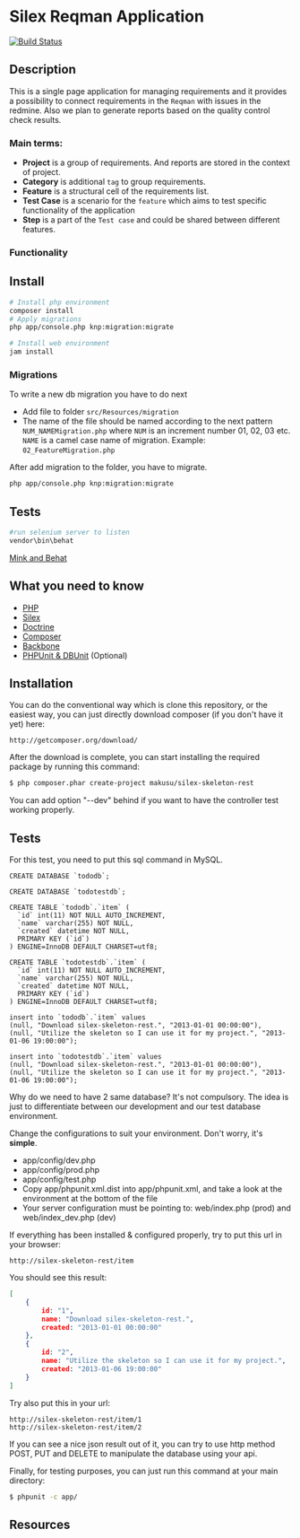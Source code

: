 Silex Reqman Application
======================

[![Build Status](https://travis-ci.org/vdubyna/silex-reqman.png?branch=master)](https://travis-ci.org/vdubyna/silex-reqman)

Description
-----------

This is a single page application for managing requirements and it provides a possibility to connect requirements in
the `Reqman` with issues in the redmine. Also we plan to generate reports based on the quality control check results.

### Main terms:

 * __Project__ is a group of requirements. And reports are stored in the context of project.
 * __Category__ is additional `tag` to group requirements.
 * __Feature__ is a structural cell of the requirements list.
 * __Test Case__ is a scenario for the `feature` which aims to test specific functionality of the application
 * __Step__ is a part of the `Test case` and could be shared between different features.

### Functionality
 


Install
-------

```bash
# Install php environment
composer install
# Apply migrations
php app/console.php knp:migration:migrate
```

```bash
# Install web environment
jam install
```

### Migrations

To write a new db migration you have to do next

 * Add file to folder `src/Resources/migration` 
 * The name of the file should be named according to the next pattern `NUM_NAMEMigration.php`
where `NUM` is an increment number 01, 02, 03 etc. `NAME` is a camel case name of migration.
Example: `02_FeatureMigration.php`

After add migration to the folder, you have to migrate.

```bash
php app/console.php knp:migration:migrate
```

 

Tests
-----

```bash
#run selenium server to listen
vendor\bin\behat
```

[Mink and Behat](http://docs.behat.org/cookbook/behat_and_mink.html)




What you need to know
---------------------
 * [PHP][1]
 * [Silex][2]
 * [Doctrine][3]
 * [Composer][4]
 * [Backbone][5]
 * [PHPUnit & DBUnit][6] (Optional)

Installation
------------

You can do the conventional way which is clone this repository, or the easiest way, you can just directly download composer (if you don't have it yet) here:

    http://getcomposer.org/download/

After the download is complete, you can start installing the required package by running this command:

``` sh
$ php composer.phar create-project makusu/silex-skeleton-rest
```

You can add option "--dev" behind if you want to have the controller test working properly.

Tests
-----

For this test, you need to put this sql command in MySQL.

``` mysql
CREATE DATABASE `tododb`;

CREATE DATABASE `todotestdb`;

CREATE TABLE `tododb`.`item` (
  `id` int(11) NOT NULL AUTO_INCREMENT,
  `name` varchar(255) NOT NULL,
  `created` datetime NOT NULL,
  PRIMARY KEY (`id`)
) ENGINE=InnoDB DEFAULT CHARSET=utf8;

CREATE TABLE `todotestdb`.`item` (
  `id` int(11) NOT NULL AUTO_INCREMENT,
  `name` varchar(255) NOT NULL,
  `created` datetime NOT NULL,
  PRIMARY KEY (`id`)
) ENGINE=InnoDB DEFAULT CHARSET=utf8;

insert into `tododb`.`item` values
(null, "Download silex-skeleton-rest.", "2013-01-01 00:00:00"),
(null, "Utilize the skeleton so I can use it for my project.", "2013-01-06 19:00:00");

insert into `todotestdb`.`item` values
(null, "Download silex-skeleton-rest.", "2013-01-01 00:00:00"),
(null, "Utilize the skeleton so I can use it for my project.", "2013-01-06 19:00:00");
```

Why do we need to have 2 same database?
It's not compulsory. The idea is just to differentiate between our development and our test database environment.

Change the configurations to suit your environment. Don't worry, it's **simple**.

 * app/config/dev.php
 * app/config/prod.php
 * app/config/test.php
 * Copy app/phpunit.xml.dist into app/phpunit.xml, and take a look at the <php> environment at the bottom of the file
 * Your server configuration must be pointing to: web/index.php (prod) and web/index_dev.php (dev)

If everything has been installed & configured properly, try to put this url in your browser:

    http://silex-skeleton-rest/item

You should see this result:

``` json
[
    {
        id: "1",
        name: "Download silex-skeleton-rest.",
        created: "2013-01-01 00:00:00"
    },
    {
        id: "2",
        name: "Utilize the skeleton so I can use it for my project.",
        created: "2013-01-06 19:00:00"
    }
]
```

Try also put this in your url:

    http://silex-skeleton-rest/item/1
    http://silex-skeleton-rest/item/2

If you can see a nice json result out of it, you can try to use http method POST, PUT and DELETE to manipulate the database using your api.

Finally, for testing purposes, you can just run this command at your main directory:

``` sh
$ phpunit -c app/
```

Resources
---------

[1]: http://php.net/
[2]: http://silex.sensiolabs.org/
[3]: http://www.doctrine-project.org/
[4]: http://getcomposer.org/
[5]: http://backbonejs.org/
[6]: http://www.phpunit.de/
